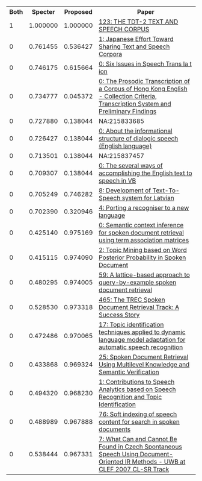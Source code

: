 <html><table><tr>
<th>Both</th>
<th>Specter</th>
<th>Proposed</th>
<th>Paper</th>
</tr>
<tr>
<td>1</td>
<td>1.000000</td>
<td>1.000000</td>
<td><a href="https://www.semanticscholar.org/paper/8097bbde7aa98093b66cfff682b9ff9fdb6db0ff">123: THE TDT-2 TEXT AND SPEECH CORPUS</a></td>
</tr>
<tr>
<td>0</td>
<td>0.761455</td>
<td>0.536427</td>
<td><a href="https://www.semanticscholar.org/paper/23ee4528bb855671699149375d5e06bd155502e0">1: Japanese Effort Toward Sharing Text and Speech Corpora</a></td>
</tr>
<tr>
<td>0</td>
<td>0.746175</td>
<td>0.615664</td>
<td><a href="https://www.semanticscholar.org/paper/c3c25326be6cbf71f0c53d63f14db937b0d05b75">0: Six Issues in Speech Trans la t ion</a></td>
</tr>
<tr>
<td>0</td>
<td>0.734777</td>
<td>0.045372</td>
<td><a href="https://www.semanticscholar.org/paper/faf9ef6c139ea3687bc34a07d1356ba475f9d9df">0: The Prosodic Transcription of a Corpus of Hong Kong English - Collection Criteria, Transcription System and Preliminary Findings</a></td>
</tr>
<tr>
<td>0</td>
<td>0.727880</td>
<td>0.138044</td>
<td>NA:215833685</td>
</tr>
<tr>
<td>0</td>
<td>0.726427</td>
<td>0.138044</td>
<td><a href="https://www.semanticscholar.org/paper/4f25cbed68a6e66ae6dd05c8c16b29b3aa61663e">0: About the informational structure of dialogic speech (English language)</a></td>
</tr>
<tr>
<td>0</td>
<td>0.713501</td>
<td>0.138044</td>
<td>NA:215837457</td>
</tr>
<tr>
<td>0</td>
<td>0.709307</td>
<td>0.138044</td>
<td><a href="https://www.semanticscholar.org/paper/de47f2dc34400714eabc3cd91ff315783804d5fe">0: The several ways of accomplishing the English text to speech in VB</a></td>
</tr>
<tr>
<td>0</td>
<td>0.705249</td>
<td>0.746282</td>
<td><a href="https://www.semanticscholar.org/paper/037f70215cfae8bf19da6e0d82ae42d74c76c442">8: Development of Text-To-Speech system for Latvian</a></td>
</tr>
<tr>
<td>0</td>
<td>0.702390</td>
<td>0.320946</td>
<td><a href="https://www.semanticscholar.org/paper/a7a22e831d4a037a5277bcf356638c9149dcd78a">4: Porting a recogniser to a new language</a></td>
</tr>
<tr>
<td>0</td>
<td>0.425140</td>
<td>0.975169</td>
<td><a href="https://www.semanticscholar.org/paper/75d82e1976e46a90e2fbf7cb834d59dfc4e4ff75">0: Semantic context inference for spoken document retrieval using term association matrices</a></td>
</tr>
<tr>
<td>0</td>
<td>0.415115</td>
<td>0.974090</td>
<td><a href="https://www.semanticscholar.org/paper/2b8cdfdd2f9e24243fa34e102d6cd18e427b0239">2: Topic Mining based on Word Posterior Probability in Spoken Document</a></td>
</tr>
<tr>
<td>0</td>
<td>0.480295</td>
<td>0.974005</td>
<td><a href="https://www.semanticscholar.org/paper/7a7e42bc4c32666253da75e225c668dce01ecd1d">59: A lattice-based approach to query-by-example spoken document retrieval</a></td>
</tr>
<tr>
<td>0</td>
<td>0.528530</td>
<td>0.973318</td>
<td><a href="https://www.semanticscholar.org/paper/57ee3a15088f2db36e07e3972e5dd9598b5284af">465: The TREC Spoken Document Retrieval Track: A Success Story</a></td>
</tr>
<tr>
<td>0</td>
<td>0.472486</td>
<td>0.970065</td>
<td><a href="https://www.semanticscholar.org/paper/596bafb0b04b332e3e22c95d6d53711bb1f8f14a">17: Topic identification techniques applied to dynamic language model adaptation for automatic speech recognition</a></td>
</tr>
<tr>
<td>0</td>
<td>0.433868</td>
<td>0.969324</td>
<td><a href="https://www.semanticscholar.org/paper/2f7ca4fc9f254909d71def4f63fc77803e81e5f5">25: Spoken Document Retrieval Using Multilevel Knowledge and Semantic Verification</a></td>
</tr>
<tr>
<td>0</td>
<td>0.494320</td>
<td>0.968230</td>
<td><a href="https://www.semanticscholar.org/paper/931f0d350f9b505e9ceaf4e2aa8b5b95627cce40">1: Contributions to Speech Analytics based on Speech Recognition and Topic Identification</a></td>
</tr>
<tr>
<td>0</td>
<td>0.488989</td>
<td>0.967888</td>
<td><a href="https://www.semanticscholar.org/paper/ee377f727c0d2bf5ce981e031c2fbd339b6d7c5a">76: Soft indexing of speech content for search in spoken documents</a></td>
</tr>
<tr>
<td>0</td>
<td>0.538444</td>
<td>0.967331</td>
<td><a href="https://www.semanticscholar.org/paper/6f178d51688c226de7dc6f3f31033e7cf9634939">7: What Can and Cannot Be Found in Czech Spontaneous Speech Using Document-Oriented IR Methods - UWB at CLEF 2007 CL-SR Track</a></td>
</tr>
</table></html>

